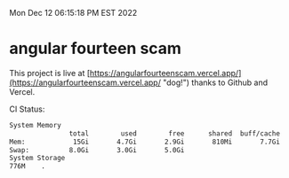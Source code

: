 Mon Dec 12 06:15:18 PM EST 2022

# angular fourteen scam


This project is live at [https://angularfourteenscam.vercel.app/](https://angularfourteenscam.vercel.app/ "dog!") thanks to Github and Vercel.

CI Status: 

```bash
System Memory
               total        used        free      shared  buff/cache   available
Mem:            15Gi       4.7Gi       2.9Gi       810Mi       7.7Gi       9.5Gi
Swap:          8.0Gi       3.0Gi       5.0Gi
System Storage
776M	.

